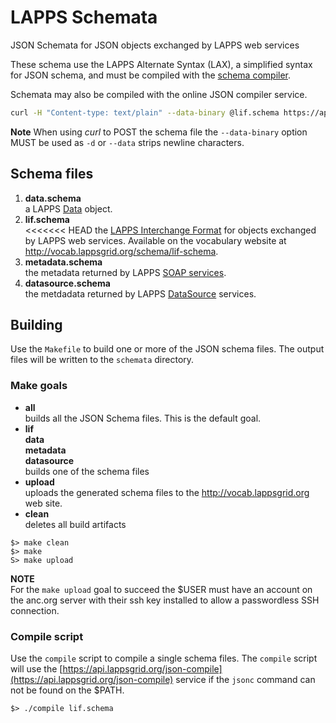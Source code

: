 LAPPS Schemata
========

JSON Schemata for JSON objects exchanged by LAPPS web services

These schema use the LAPPS Alternate Syntax (LAX), a simplified syntax for JSON schema, and must be compiled with the [schema compiler](http://downloads.lappsgrid.org/jsonc-latest.tgz).

Schemata may also be compiled with the online JSON compiler service.

```bash
curl -H "Content-type: text/plain" --data-binary @lif.schema https://api.lappsgrid.org/json-compiler
```

**Note** When using *curl* to POST the schema file the `--data-binary` option MUST be used as `-d` or `--data` strips newline characters.

## Schema files

1. **data.schema** <br/>
a LAPPS [Data](http://wiki.lappsgrid.org/org.lappsgrid.serialization/groovydoc/org/lappsgrid/serialization/Data.html) object.
1. **lif.schema** <br/>
<<<<<<< HEAD
the [LAPPS Interchange Format](http://wiki.lappsgrid.org/org.lappsgrid.serialization/groovydoc/org/lappsgrid/serialization/lif/Container.html) for objects exchanged by LAPPS web services. Available on the vocabulary website at http://vocab.lappsgrid.org/schema/lif-schema.
1. **metadata.schema** <br/>
the metadata returned by LAPPS [SOAP services](http://wiki.lappsgrid.org/org.lappsgrid.api/apidocs/org/lappsgrid/api/ProcessingService.html).
1. **datasource.schema** <br/>
the metdadata returned by LAPPS [DataSource](http://wiki.lappsgrid.org/org.lappsgrid.api/apidocs/org/lappsgrid/api/DataSource.html) services.

## Building

Use the `Makefile` to build one or more of the JSON schema files.  The output files will be written to the `schemata` directory.

### Make goals

* **all**<br/>
builds all the JSON Schema files. This is the default goal.
* **lif**<br/>
**data**<br/>
**metadata**<br/>
**datasource**<br/>
builds one of the schema files
* **upload**<br/>
uploads the generated schema files to the http://vocab.lappsgrid.org web site.
* **clean**<br/>
deletes all build artifacts

```
$> make clean
$> make
S> make upload
```

**NOTE**<br/>
For the `make upload` goal to succeed the $USER must have an account on the anc.org server with their ssh key installed to allow a passwordless SSH connection.

### Compile script

Use the `compile` script to compile a single schema files.  The `compile` script will use the [https://api.lappsgrid.org/json-compile](https://api.lappsgrid.org/json-compile) service if the `jsonc` command can not be found on the $PATH.

```
$> ./compile lif.schema
``` 
